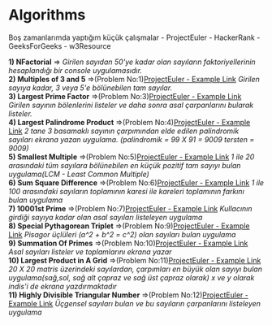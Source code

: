 # Algorithms
Boş zamanlarımda yaptığım küçük çalışmalar - ProjectEuler - HackerRank - GeeksForGeeks - w3Resource

**1) NFactorial** => *Girilen sayıdan 50'ye kadar olan sayıların faktoriyellerinin hesaplandığı bir console uygulamasıdır.* <br/>
**2) Multiples of 3 and 5** =>(Problem No:1)[ProjectEuler - Example Link](https://projecteuler.net/problem=1) *Girilen sayıya kadar, 3 veya 5'e bölünebilen tam sayılar.* <br/>
**3) Largest Prime Factor** =>(Problem No:3)[ProjectEuler - Example Link](https://projecteuler.net/problem=3) *Girilen sayının bölenlerini listeler ve daha sonra asal çarpanlarını bularak listeler.* <br/>
**4) Largest Palindrome Product** =>(Problem No:4)[ProjectEuler - Example Link](https://projecteuler.net/problem=4) *2 tane 3 basamaklı sayının çarpımından elde edilen palindromik sayıları ekrana yazan uygulama. (palindromik = 99 X 91 = 9009 tersten = 9009)* <br/>
**5) Smallest Multiple** =>(Problem No:5)[ProjectEuler - Example Link](https://projecteuler.net/problem=5) *1 ile 20 arasındaki tüm sayılara bölünebilen en küçük pozitif tam sayıyı bulan uygulama(LCM - Least Common Multiple)* <br/>
**6) Sum Square Difference** =>(Problem No:6)[ProjectEuler - Example Link](https://projecteuler.net/problem=6) *1 ile 100 arasındaki sayıların toplamının karesi ile kareleri toplamının farkını bulan uygulama* <br/>
**7) 10001st Prime** =>(Problem No:7)[ProjectEuler - Example Link](https://projecteuler.net/problem=7) *Kullacının girdiği sayıya kadar olan asal sayıları listeleyen uygulama* <br/>
**8) Special Pythagorean Triplet** =>(Problem No:9)[ProjectEuler - Example Link](https://projecteuler.net/problem=9) *Pisagor üçlüleri (a^2 + b^2 = c^2) olan sayıları bulan uygulama* <br/>
**9) Summation Of Primes** =>(Problem No:10)[ProjectEuler - Example Link](https://projecteuler.net/problem=10) *Asal sayıları listeler ve toplamlarını ekrana yazar* <br/>
**10) Largest Product in A Grid** =>(Problem No:11)[ProjectEuler - Example Link](https://projecteuler.net/problem=11) *20 X 20 matris üzerindeki sayılardan, çarpımları en büyük olan sayıyı bulan uygulama(sağ,sol, sağ alt çapraz ve sağ üst çapraz olarak) x ve y olarak indis'i de ekrana yazdırmaktadır* <br/>
**11) Highly Divisible Triangular Number** =>(Problem No:12)[ProjectEuler - Example Link](https://projecteuler.net/problem=12) *Üçgensel sayıları bulan ve bu sayıların çarpanlarını listeleyen uygulama* <br/>
